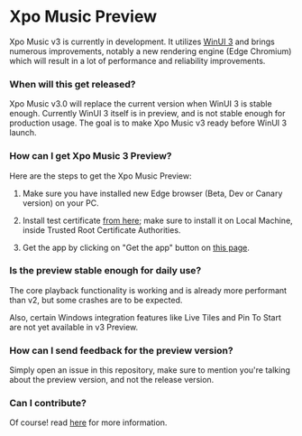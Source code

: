 # Xpo Music Preview

Xpo Music v3 is currently in development. It utilizes [WinUI 3](https://docs.microsoft.com/en-us/windows/apps/winui/winui3/) and brings numerous improvements, notably a new rendering engine (Edge Chromium) which will result in a lot of performance and reliability improvements.


### When will this get released?

Xpo Music v3.0 will replace the current version when WinUI 3 is stable enough. Currently WinUI 3 itself is in preview, and is not stable enough for production usage. The goal is to make Xpo Music v3 ready before WinUI 3 launch.

### How can I get Xpo Music 3 Preview?

Here are the steps to get the Xpo Music Preview:

1. Make sure you have installed new Edge browser (Beta, Dev or Canary version) on your PC.

2. Install test certificate [from here](https://xpomusic.com/vNext/get/XpoMusic_3.0.1.0_Debug_Test/XpoMusic_3.0.1.0_x86_Debug.cer); make sure to install it on Local Machine, inside Trusted Root Certificate Authorities.

3. Get the app by clicking on "Get the app" button on [this page](https://xpomusic.com/vNext/get/).

### Is the preview stable enough for daily use?

The core playback functionality is working and is already more performant than v2, but some crashes are to be expected.

Also, certain Windows integration features like Live Tiles and Pin To Start are not yet available in v3 Preview.

### How can I send feedback for the preview version?

Simply open an issue in this repository, make sure to mention you're talking about the preview version, and not the release version.

### Can I contribute?

Of course! read [here](https://github.com/MahdiGhiasi/XpoMusic#contributing) for more information.
